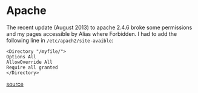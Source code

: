# Apache
The recent update (August 2013) to apache 2.4.6 broke some permissions
and my pages accessible by Alias where Forbidden.
I had to add the following line in `/etc/apach2/site-avaible`:

    <Directory "/myfile/">
    Options All
    AllowOverride All
    Require all granted
    </Directory>


[source](http://dabase.com/blog/AH01630:_client_denied_by_server_configuration/)
